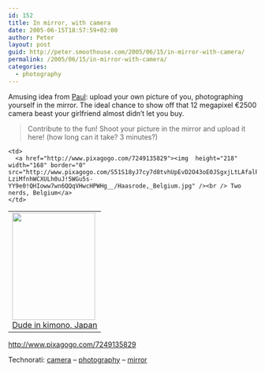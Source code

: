 ```yaml
---
id: 152
title: In mirror, with camera
date: 2005-06-15T18:57:59+02:00
author: Peter
layout: post
guid: http://peter.smoothouse.com/2005/06/15/in-mirror-with-camera/
permalink: /2005/06/15/in-mirror-with-camera/
categories:
  - photography
---
```

Amusing idea from [Paul](http://www.pixagogo.com/paulcarpentier): upload your own picture of you, photographing yourself in the mirror. The ideal chance to show off that 12 megapixel &euro;2500 camera beast your girlfriend almost didn&#8217;t let you buy.

> Contribute to the fun! Shoot your picture in the mirror and upload it here! (how long can it take? 3 minutes?)

<table border="0">
  <tr>
    <td>
      <a href="http://www.pixagogo.com/7249135829"><img  height="218" width="168" border="0" src="http://www.pixagogo.com/S5wR-n6vxosKwZXXVWxLF4suUdUMm5e3Ubj6E00KW90wVve!EXWrtYNGHR!mosMlrLbaga9!1OttFPxaTgKJG493I0XhR8uRBGj-MZp6htgNIqtKYUqmjWX8IF1rNfchqT783XkBfS79E_/Asaba_hotel_Shizuoka_Japan_in_kimono.jpg" border="0" /><br /> Dude in kimono, Japan</a>
    </td>
    
    <td>
      <a href="http://www.pixagogo.com/7249135829"><img  height="218" width="168" border="0" src="http://www.pixagogo.com/S51S18yJ7cy7d8tvhUpEvD2O43oE0JSgxjLtLAfalPreWxF5MWAGUKuGIKImPkPDtCr-LziMfnhWCXULh0uJ!5WGu5s-YY9e0!QHIoww7wn6QQqVHwcHPWHg__/Haasrode,_Belgium.jpg" /><br /> Two nerds, Belgium</a>
    </td>
  </tr>
</table>

<http://www.pixagogo.com/7249135829>

Technorati: <a href="http://technorati.com/tag/camera" rel="tag">camera</a> &#8211; <a href="http://technorati.com/tag/photography" rel="tag">photography</a> &#8211; <a href="http://technorati.com/tag/mirror" rel="tag">mirror</a>